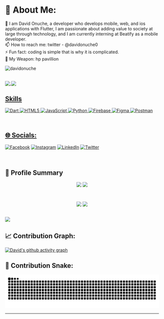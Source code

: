 # 💫 About Me:
👀 I am David Onuche, a developer who develops mobile, web, and ios applications with Flutter, I am passionate about adding value to society at large through technology, and I am currently interning at Beatify as a mobile developer.<br>📫 How to reach me: twitter - @davidonuche0<br>⚡ Fun fact: coding is simple that is why it is complicated.<br>🔫 My Weapon: hp pavillion
<p align="left"> <img src="https://komarev.com/ghpvc/?username=davidonuche&label=Profile Views&color=orange&style=flat-square" alt="davidonuche" /> </p> 
</br>

 <div>
  <a href="https://github.com/davidonuche">
   <img align="center" height="170" src="https://github-readme-stats.vercel.app/api/top-langs/?username=davidonuche&layout=compact&langs_count=16&theme=dracula"/>
  <img align="center" src="https://github-readme-stats.vercel.app/api?username=davidonuche&show_icons=true&theme=dracula&include_all_commits=true&count_private=true&hide=issues"/>
</div>
 
 ## Skills
![Dart](https://img.shields.io/badge/dart-%230175C2.svg?style=for-the-badge&logo=dart&logoColor=white) ![HTML5](https://img.shields.io/badge/html5-%23E34F26.svg?style=for-the-badge&logo=html5&logoColor=white) ![JavaScript](https://img.shields.io/badge/javascript-%23323330.svg?style=for-the-badge&logo=javascript&logoColor=%23F7DF1E) ![Python](https://img.shields.io/badge/python-3670A0?style=for-the-badge&logo=python&logoColor=ffdd54) ![Firebase](https://img.shields.io/badge/firebase-%23039BE5.svg?style=for-the-badge&logo=firebase)	![Figma](https://img.shields.io/badge/figma-%23F24E1E.svg?style=for-the-badge&logo=figma&logoColor=white) ![Postman](https://img.shields.io/badge/Postman-FF6C37?style=for-the-badge&logo=postman&logoColor=white)
</div>
  
</br>

## 🌐 Socials:
[![Facebook](https://img.shields.io/badge/Facebook-%231877F2.svg?logo=Facebook&logoColor=white)](https://facebook.com/Techwithdave) [![Instagram](https://img.shields.io/badge/Instagram-%23E4405F.svg?logo=Instagram&logoColor=white)](https://instagram.com/davidonuche) [![LinkedIn](https://img.shields.io/badge/LinkedIn-%230077B5.svg?logo=linkedin&logoColor=white)](https://www.https://www.linkedin.com/in/david-onuche-4b0782239/) [![Twitter](https://img.shields.io/badge/Twitter-%231DA1F2.svg?logo=Twitter&logoColor=white)](https://twitter.com/davidonuche0)  
 </br>
</br>

## 🪪 Profile Summary
<p align="center">
<img width="48%" src="http://github-profile-summary-cards.vercel.app/api/cards/stats?username=davidonuche&theme=github_dark"/>
<img width="48%" src="http://github-profile-summary-cards.vercel.app/api/cards/productive-time?username=davidonuche&theme=github_dark&utcOffset=8"/>
</p>
<br>
<p align="center">
<img width="48%" src="http://github-profile-summary-cards.vercel.app/api/cards/repos-per-language?username=davidonuche&theme=github_dark"/>
<img width="48%" src="http://github-profile-summary-cards.vercel.app/api/cards/most-commit-language?username=davidonuche&theme=github_dark"/>
</p>
<br>
<img width="100%" src="http://github-profile-summary-cards.vercel.app/api/cards/profile-details?username=davidonuche&theme=github_dark"/>

## 📈 Contribution Graph:
[![David's github activity graph](https://github-readme-activity-graph.cyclic.app/graph?username=davidonuche&theme=tokyo-night)](https://github.com/davidonuche/github-readme-activity-graph)
 
## 🐍 Contribution Snake:
![Snake animation](https://github.com/davidonuche/davidonuche/blob/output/github-contribution-grid-snake.svg)

---

